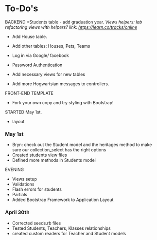 # To-Do's


BACKEND
*Students table - add graduation year.
*Views helpers: lab refactoring views with helpers?
link: https://learn.co/tracks/online*
* Add House table.
* Add other tables: Houses, Pets, Teams
* Log in via Google/ facebook
* Password Authentication






* Add necessary views for new tables
* Add more Hogwartsian messages to controllers.

FRONT-END TEMPLATE
* Fork your own copy and try styling with Bootstrap!

STARTED May 1st.
* layout

### May 1st
* Bryn: check out the Student model and the heritages method to make sure our collection_select has the right options  
* Created students view files
* Defined more methods in Students model

EVENING

* Views setup
* Validations
* Flash errors for students
* Partials
* Added Bootstrap Framework to Application Layout


### April 30th
* Corrected seeds.rb files
* Tested Students, Teachers, Klasses relationships
* created custom readers for Teacher and Student models
